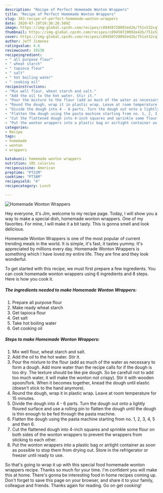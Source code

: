 ```yaml
---
description: "Recipe of Perfect Homemade Wonton Wrappers"
title: "Recipe of Perfect Homemade Wonton Wrappers"
slug: 383-recipe-of-perfect-homemade-wonton-wrappers
date: 2020-07-10T10:36:20.509Z
image: https://img-global.cpcdn.com/recipes/c89450720092e42b/751x532cq70/homemade-wonton-wrappers-recipe-main-photo.jpg
thumbnail: https://img-global.cpcdn.com/recipes/c89450720092e42b/751x532cq70/homemade-wonton-wrappers-recipe-main-photo.jpg
cover: https://img-global.cpcdn.com/recipes/c89450720092e42b/751x532cq70/homemade-wonton-wrappers-recipe-main-photo.jpg
author: Jeff Jimenez
ratingvalue: 4.6
reviewcount: 19138
recipeingredient:
- " all purpose flour"
- " wheat starch"
- " tapioca flour"
- " salt"
- " hot boiling water"
- " cooking oil"
recipeinstructions:
- "Mix well flour, wheat starch and salt."
- "Add the oil to the hot water. Stir it."
- "Pour the mixture to the flour (add as much of the water as necessary to form a dough. Add more water than the recipe calls for if the dough is too dry. The texture should be like pie dough. So be carefull not to add too much water, it will make the wonton not crispy). Stir it with wooden spoon/fork. When it becomes together, knead the dough until elastic (doesn&#39;t stick to the hand anymore)."
- "Round the dough, wrap it in plastic wrap. Leave at room temperature for 15 minutes."
- "Divide the dough into 4 - 6 parts. Turn the dough out onto a lightly floured surface and use a rolling pin to flatten the dough until the dough is thin enough to be fed through the pasta machine."
- "Flatten the dough using the pasta machine starting from no. 1, 2, 3, 4, 5 and then 6."
- "Cut the flattened dough into 4-inch squares and sprinkle some flour on both sides of the wonton wrappers to prevent the wrappers from sticking to each other."
- "Put the wonton wrappers into a plastic bag or airtight container as soon as possible to stop them from drying out. Store in the refrigerator or freezer until ready to use."
categories:
- Recipe
tags:
- homemade
- wonton
- wrappers

katakunci: homemade wonton wrappers 
nutrition: 105 calories
recipecuisine: American
preptime: "PT22M"
cooktime: "PT38M"
recipeyield: "4"
recipecategory: Lunch

---
```



![Homemade Wonton Wrappers](https://img-global.cpcdn.com/recipes/c89450720092e42b/751x532cq70/homemade-wonton-wrappers-recipe-main-photo.jpg)

Hey everyone, it's Jim, welcome to my recipe page. Today, I will show you a way to make a special dish, homemade wonton wrappers. One of my favorites. For mine, I will make it a bit tasty. This is gonna smell and look delicious.



Homemade Wonton Wrappers is one of the most popular of current trending meals in the world. It is simple, it's fast, it tastes yummy. It's appreciated by millions every day. Homemade Wonton Wrappers is something which I have loved my entire life. They are fine and they look wonderful.


To get started with this recipe, we must first prepare a few ingredients. You can cook homemade wonton wrappers using 6 ingredients and 8 steps. Here is how you cook it.

<!--inarticleads1-->

##### The ingredients needed to make Homemade Wonton Wrappers:

1. Prepare  all purpose flour
1. Make ready  wheat starch
1. Get  tapioca flour
1. Get  salt
1. Take  hot boiling water
1. Get  cooking oil




<!--inarticleads2-->

##### Steps to make Homemade Wonton Wrappers:

1. Mix well flour, wheat starch and salt.
1. Add the oil to the hot water. Stir it.
1. Pour the mixture to the flour (add as much of the water as necessary to form a dough. Add more water than the recipe calls for if the dough is too dry. The texture should be like pie dough. So be carefull not to add too much water, it will make the wonton not crispy). Stir it with wooden spoon/fork. When it becomes together, knead the dough until elastic (doesn&#39;t stick to the hand anymore).
1. Round the dough, wrap it in plastic wrap. Leave at room temperature for 15 minutes.
1. Divide the dough into 4 - 6 parts. Turn the dough out onto a lightly floured surface and use a rolling pin to flatten the dough until the dough is thin enough to be fed through the pasta machine.
1. Flatten the dough using the pasta machine starting from no. 1, 2, 3, 4, 5 and then 6.
1. Cut the flattened dough into 4-inch squares and sprinkle some flour on both sides of the wonton wrappers to prevent the wrappers from sticking to each other.
1. Put the wonton wrappers into a plastic bag or airtight container as soon as possible to stop them from drying out. Store in the refrigerator or freezer until ready to use.




So that's going to wrap it up with this special food homemade wonton wrappers recipe. Thanks so much for your time. I'm confident you will make this at home. There's gonna be interesting food in home recipes coming up. Don't forget to save this page on your browser, and share it to your family, colleague and friends. Thanks again for reading. Go on get cooking!
